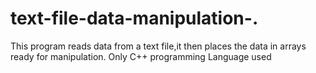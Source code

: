 # text-file-data-manipulation-.
This program reads data from a text file,it then places the data in arrays ready for manipulation. 
Only C++ programming Language used 
